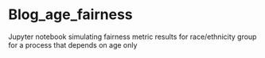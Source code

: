 # Blog_age_fairness
Jupyter notebook simulating fairness metric results for race/ethnicity group for a process that depends on age only

